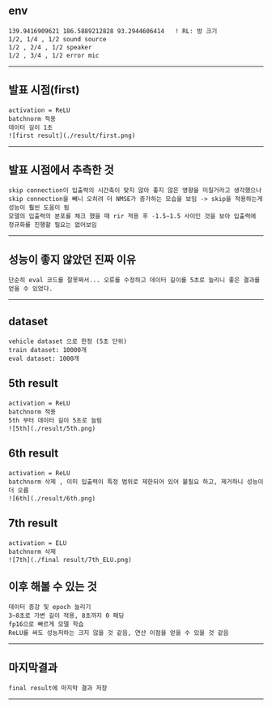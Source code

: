 ## env
    139.9416909621 186.5889212828 93.2944606414   ! RL: 방 크기
    1/2, 1/4 , 1/2 sound source
    1/2 , 2/4 , 1/2 speaker
    1/2 , 3/4 , 1/2 error mic
-------------------------------------------------------------------------------
## 발표 시점(first)
    activation = ReLU
    batchnorm 적용
    데이터 길이 1초
    ![first result](./result/first.png)
-----------------------------------------------------------------------------------
## 발표 시점에서 추측한 것
    skip connection이 입출력의 시간축이 맞지 않아 좋지 않은 영향을 미칠거라고 생각했으나 skip connection을 빼니 오히려 더 NMSE가 증가하는 모습을 보임 -> skip을 적용하는게 성능이 훨씬 도움이 됨
    모델의 입출력의 분포를 체크 했을 때 rir 적용 후 -1.5~1.5 사이인 것을 보아 입출력에 정규화를 진행할 필요는 없어보임

---------------------------------------------------------------------------------------------    
## 성능이 좋지 않았던 진짜 이유
    단순히 eval 코드를 잘못짜서... 오류를 수정하고 데이터 길이를 5초로 늘리니 좋은 결과를 얻을 수 있었다.

------------------------------------------------------------------------------------------------------------------
## dataset
    vehicle dataset 으로 한정 (5초 단위)
    train dataset: 10000개
    eval dataset: 1000개

## 5th result
    activation = ReLU
    batchnorm 적용
    5th 부터 데이터 길이 5초로 늘림
    ![5th](./result/5th.png)
## 6th result
    activation = ReLU
    batchnorm 삭제 , 이미 입출력이 특정 범위로 제한되어 있어 불필요 하고, 제거하니 성능이 더 오름
    ![6th](./result/6th.png)
## 7th result
    activation = ELU
    batchnorm 삭제
    ![7th](./final result/7th_ELU.png)
## 이후 해볼 수 있는 것
    데이터 증강 및 epoch 늘리기
    3~8초로 가변 길이 적용, 8초까지 0 패딩
    fp16으로 빠르게 모델 학습
    ReLU를 써도 성능저하는 크지 않을 것 같음, 연산 이점을 얻을 수 있을 것 같음

---------------------------------------
## 마지막결과 
    final result에 마지막 결과 저장
---------------------------------------

